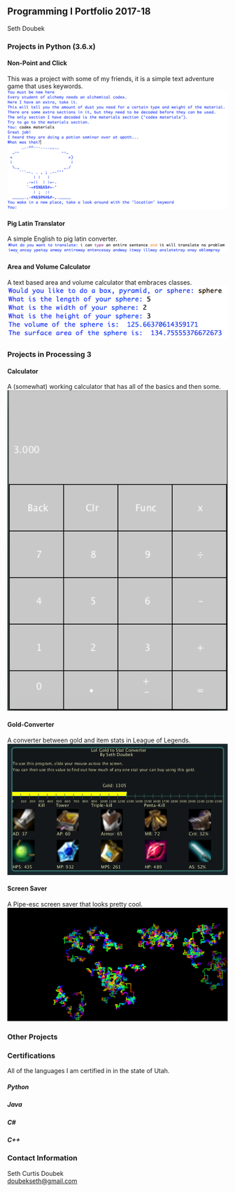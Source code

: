 ## Programming I Portfolio 2017-18  
Seth Doubek

### Projects in Python (3.6.x)
#### Non-Point and Click
This was a project with some of my friends, it is a simple text adventure game that uses keywords. 
[![Test](https://github.com/DoubekSeth/NonPointAndClick/blob/master/Images/NonPointAndClick.png?raw=true)](https://github.com/DoubekSeth/NonPointAndClick)

#### Pig Latin Translator
A simple English to pig latin converter. 
[![Pig Latin Converter](https://github.com/DoubekSeth/Programming17-18/blob/master/Images/PigLatin.png?raw=true)](https://github.com/DoubekSeth/PigLatin)

#### Area and Volume Calculator
A text based area and volume calculator that embraces classes. 
[![Shape Tester](https://github.com/DoubekSeth/Programming17-18/blob/master/Images/ShapeTester.png?raw=true)](https://github.com/DoubekSeth/ShapeTester)

### Projects in Processing 3
#### Calculator
A (somewhat) working calculator that has all of the basics and then some.
[![Calculator](https://github.com/DoubekSeth/Programming17-18/blob/master/Images/Calculator.png?raw=true)](https://github.com/DoubekSeth/Calculator)

#### Gold-Converter
A converter between gold and item stats in League of Legends.
[![Gold Converter](https://github.com/DoubekSeth/Programming17-18/blob/master/Images/GoldConverter.png?raw=true)](https://github.com/DoubekSeth/GoldConverter)

#### Screen Saver
A Pipe-esc screen saver that looks pretty cool.
[![Screen Saver](https://github.com/DoubekSeth/Programming17-18/blob/master/Images/ScreenSaver.png?raw=true)](https://github.com/DoubekSeth/ScreenSaver)

### Other Projects
<script type = "text/javascript">
</script>
### Certifications
All of the languages I am certified in in the state of Utah.
##### Python
##### Java
##### C#
##### C++

### Contact Information
Seth Curtis Doubek  
doubekseth@gmail.com
